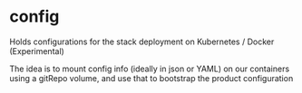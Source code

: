 # config


Holds configurations for the stack deployment on Kubernetes / Docker (Experimental)

The idea is to mount config info (ideally in json or YAML) 
on our containers using a gitRepo volume, and use that
to bootstrap the product configuration


